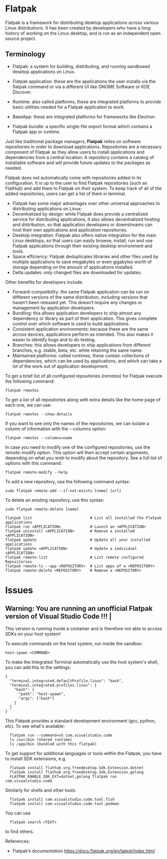 # Flatpak

Flatpak is a framework for distributing desktop applications across various Linux distributions. It has been created by developers who have a long history of working on the Linux desktop, and is run as an independent open source project.

## Terminology

- Flatpak: a system for building, distributing, and running sandboxed desktop applications on Linux.

- Flatpak application: these are the applications the user installs via the flatpak command or via a different UI like GNOME Software or KDE Discover.
- Runtime: also called platforms, these are integrated platforms to provide basic utilities needed for a Flatpak application to work.

- BaseApp: these are integrated platforms for frameworks like Electron.

- Flatpak bundle: a specific single-file export format which contains a Flatpak app or runtime.

Just like traditional package managers, **Flatpak** relies on software repositories in order to download applications. Repositories are a necessary component of Flatpak as they allow users to install applications and dependencies from a central location. A repository contains a catalog of installable software and will provide future updates to the packages as needed.

Flatpak does not automatically come with repositories added in its configuration. It is up to the user to find Flatpak repositories (such as FlatHub) and add them to Flatpak on their system. To keep track of all of the added repositories, users can get a list of them in terminal.

- Flatpak has some major advantages over other universal approaches to distributing applications on Linux:
- Decentralized by design: while Flatpak does provide a centralized service for distributing applications, it also allows decentralized hosting and distribution, so that application developers or downstreams can host their own applications and application repositories.
- Desktop integration: Flatpak also offers native integration for the main Linux desktops, so that users can easily browse, install, run and use Flatpak applications through their existing desktop environment and tools.
- Space efficiency: Flatpak deduplicates libraries and other files used by multiple applications to save megabytes or even gigabytes worth of storage depending on the amount of applications installed.
- Delta updates: only changed files are downloaded for updates.

Other benefits for developers include:

- Forward-compatibility: the same Flatpak application can be run on different versions of the same distribution, including versions that haven’t been released yet. This doesn’t require any changes or management by application developers.
- Bundling: this allows application developers to ship almost any dependency or library as part of their application. This gives complete control over which software is used to build applications.
- Consistent application environments: because these are the same across devices, applications perform as intended. This also makes it easier to identify bugs and to do testing.
- Branches: this allows developers to ship applications from different branches, e.g. stable, beta, etc. while retaining the same name.
- Maintained platforms: called runtimes, these contain collections of dependencies, which can be used by applications, and which can take a lot of the work out of application development.

To get a brief list of all configured repositories (remotes) for Flatpak execute the following command:

```
flatpak remotes
```

To get a list of all repositories along with extra details like the home page of each one, we can use:

```
flatpak remotes --show-details
```

If you want to see only the names of the repositories, we can isolate a column of information with the --columns option:

```
flatpak remotes --columns=name
```

In case you need to modify one of the configured repositories, use the remote-modify option. This option will then accept certain arguments, depending on what you wish to modify about the repository. See a full list of options with this command:

```
flatpak remote-modify --help
```

To add a new repository, use the following command syntax:

```
sudo flatpak remote-add --if-not-exists [name] [url]
```

To delete an existing repository, use this syntax:

```
sudo flatpak remote-delete [name]
```

```
flatpak list                          # List all installed the Flatpak applications
flatpak run <APPLICATION>             # Launch an <APPLICATION>   
flatpak uninstall <APPLICATION>       # Remove a installed <APPLICATION>
flatpak update                        # Update all your installed applications
flatpak update <APPLICATION>          # Update a individual <APPLICATION>
flatpak remote-list                   # List remote configured Repositories
flatpak remote-ls --app <REPOSITORY>  # List apps of a <REPOSITORY>
flatpak remote-delete <REPOSITORY>    # Remove a <REPOSITORY>
```

# Issues

## Warning: You are running an unofficial Flatpak version of Visual Studio Code !!! |

This version is running inside a container and is therefore not able
to access SDKs on your host system!

To execute commands on the host system, run inside the sandbox:

  ```
  host-spawn <COMMAND>
  ```
  
To make the Integrated Terminal automatically use the host system's shell,
you can add this to the settings:

```
{
  "terminal.integrated.defaultProfile.linux": "bash",
  "terminal.integrated.profiles.linux": {
    "bash": {
      "path": "host-spawn",
      "args": ["bash"]
    }
  }
}
```

This Flatpak provides a standard development environment (gcc, python, etc).
To see what's available:

```
  flatpak run --command=sh com.visualstudio.code
  ls /usr/bin (shared runtime)
  ls /app/bin (bundled with this flatpak)
```

To get support for additional languages or tools within the Flatpak, you have to install SDK extensions, e.g.

```
  flatpak install flathub org.freedesktop.Sdk.Extension.dotnet
  flatpak install flathub org.freedesktop.Sdk.Extension.golang
  FLATPAK_ENABLE_SDK_EXT=dotnet,golang flatpak run com.visualstudio.code
```

Similarly for shells and other tools:

```
  flatpak install com.visualstudio.code.tool.fish
  flatpak install com.visualstudio.code.tool.podman
```

You can use

```
  flatpak search <TEXT>
```

to find others.

References:

- Flatpak’s documentation <https://docs.flatpak.org/en/latest/index.html>
